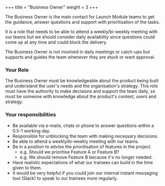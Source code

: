 +++
title = "Business Owner"
weight = 3
+++

The Business Owner is the main contact for Launch Module teams to get the guidance, answer questions and support with prioritisation of the tasks.

It is a role that needs to be able to attend a weekly/bi-weekly meeting with our teams but we should consider daily availability since questions could come up at any time and could block the delivery.

The Business Owner is not involved in daily meetings or catch-ups but supports and guides the team whenever they are stuck or want approval.

### Your Role

The Business Owner must be knowledgeable about the product being built and understand the user's needs and the organisation's strategy. This role must have the authority to make decisions and support the team daily, so must be someone with knowledge about the product's context, users and strategy.

### Your responsibilities

* Be available via e-mails, chats or phone to answer questions within a 0.5-1 working day.
* Responsible for unblocking the team with making necessary decisions.
* Be able to attend a weekly/bi-weekly meeting with our teams.
* Be in a position to advise the prioritisation of features in the project.
  * e.g. Should we prioritise Feature A or Feature B?
  * e.g. We should remove Feature B because it's no longer needed.
* Have realistic expectations of what our trainees can build in the time given to them.
* It would be very helpful if you could join our internal instant messaging tool (Slack) to speak to our trainees more regularly.
